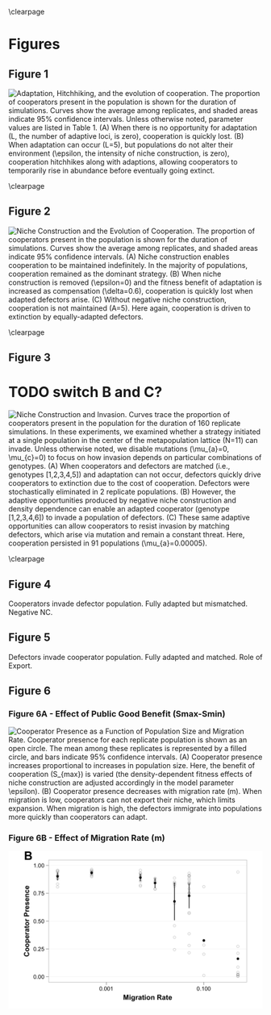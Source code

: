 \clearpage

# Figures

## Figure 1

![**Adaptation, Hitchhiking, and the evolution of cooperation.** The proportion of cooperators present in the population is shown for the duration of simulations. Curves show the average among replicates, and shaded areas indicate 95% confidence intervals. Unless otherwise noted, parameter values are listed in [Table 1](#tables). (**A**) When there is no opportunity for adaptation ($L$, the number of adaptive loci, is zero), cooperation is quickly lost. (**B**) When adaptation can occur ($L=5$), but populations do not alter their environment ($\epsilon$, the intensity of niche construction, is zero), cooperation hitchhikes along with adaptions, allowing cooperators to temporarily rise in abundance before eventually going extinct.](../figures/Figure1.png)

\clearpage


## Figure 2

![**Niche Construction and the Evolution of Cooperation.** The proportion of cooperators present in the population is shown for the duration of simulations. Curves show the average among replicates, and shaded areas indicate 95% confidence intervals. (**A**) Niche construction enables cooperation to be maintained indefinitely. In the majority of populations, cooperation remained as the dominant strategy. (**B**) When niche construction is removed ($\epsilon=0$) and the fitness benefit of adaptation is increased as compensation ($\delta=0.6$), cooperation is quickly lost when adapted defectors arise. (**C**) Without negative niche construction, cooperation is not maintained ($A=5$). Here again, cooperation is driven to extinction by equally-adapted defectors.](../figures/Figure2.png)

\clearpage

## Figure 3

# TODO switch B and C?


![**Niche Construction and Invasion.** Curves trace the proportion of cooperators present in the population for the duration of 160 replicate simulations. In these experiments, we examined whether a strategy initiated at a single population in the center of the metapopulation lattice ($N=11$) can invade. Unless otherwise noted, we disable mutations ($\mu_{a}=0, \mu_{c}=0$) to focus on how invasion depends on particular combinations of genotypes. (**A**) When cooperators and defectors are matched (i.e., genotypes $[1,2,3,4,5]$) and adaptation can not occur, defectors quickly drive cooperators to extinction due to the cost of cooperation. Defectors were stochastically eliminated in 2 replicate populations. (**B**) However, the adaptive opportunities produced by negative niche construction and density dependence can enable an adapted cooperator (genotype $[1,2,3,4,6]$) to invade a population of defectors. (**C**) These same adaptive opportunities can allow cooperators to resist invasion by matching defectors, which arise via mutation and remain a constant threat. Here, cooperation persisted in 91 populations ($\mu_{a}=0.00005$).](../figures/Figure3.png)

\clearpage

## Figure 4

Cooperators invade defector population. Fully adapted but mismatched. Negative NC.


## Figure 5

Defectors invade cooperator population. Fully adapted and matched. Role of Export.


## Figure 6

### Figure 6A - Effect of Public Good Benefit (Smax-Smin)

![**Cooperator Presence as a Function of Population Size and Migration Rate.** Cooperator presence for each replicate population is shown as an open circle. The mean among these replicates is represented by a filled circle, and bars indicate 95% confidence intervals. (**A**) Cooperator presence increases proportional to increases in population size. Here, the benefit of cooperation ($S_{max}$) is varied (the density-dependent fitness effects of niche construction are adjusted accordingly in the model parameter $\epsilon$).  (**B**) Cooperator presence decreases with migration rate ($m$). When migration is low, cooperators can not export their niche, which limits expansion. When migration is high, the defectors immigrate into populations more quickly than cooperators can adapt.](../figures/Figure6A.png)

### Figure 6B - Effect of Migration Rate (m)

![Will share caption with 6A](../figures/Figure6B.png)


